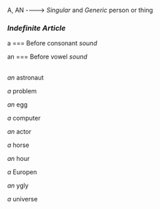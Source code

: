 A, AN ----> *Singular* and *Generic* person or thing

<h3><i>Indefinite Article </i></h3>

a === Before consonant *sound*

an === Before vowel *sound* <br/><br/>

*an* astronaut

*a* problem

*an* egg

*a* computer

*an* actor

*a* horse

*an* hour

*a* Europen

*an* ygly

*a* universe
